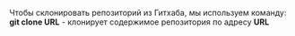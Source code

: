 Чтобы склонировать репозиторий из Гитхаба, мы используем команду:
**git clone URL** - клонирует содержимое репозитория по адресу **URL**